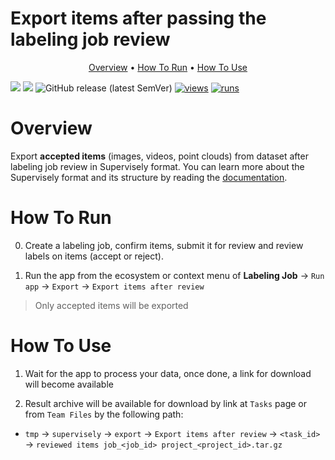 <!-- <div align="center" markdown> -->
<!-- <img src="https://user-images.githubusercontent.com/48245050/182545646-8af0b01f-d196-457f-a506-1cd2e0497f04.png"> -->

# Export items after passing the labeling job review

<p align="center">
  <a href="#Overview">Overview</a> •
  <a href="#How-To-Run">How To Run</a> •
  <a href="#How-To-Use">How To Use</a>
</p>

[![](https://img.shields.io/badge/supervisely-ecosystem-brightgreen)](https://ecosystem.supervise.ly/apps/supervisely-ecosystem/export-items-after-labeling-job-review)
[![](https://img.shields.io/badge/slack-chat-green.svg?logo=slack)](https://supervise.ly/slack)
![GitHub release (latest SemVer)](https://img.shields.io/github/v/release/supervisely-ecosystem/export-items-after-labeling-job-review)
[![views](https://app.supervise.ly/img/badges/views/supervisely-ecosystem/export-items-after-labeling-job-review.png)](https://supervise.ly)
[![runs](https://app.supervise.ly/img/badges/runs/supervisely-ecosystem/export-items-after-labeling-job-review.png)](https://supervise.ly)

</div>

# Overview

Export **accepted items** (images, videos, point clouds) from dataset after labeling job review in Supervisely format. You can learn more about the Supervisely format and its structure by reading the [documentation](https://docs.supervise.ly/data-organization/00_ann_format_navi).

# How To Run

0. Create a labeling job, confirm items, submit it for review and review labels on items (accept or reject).

1. Run the app from the ecosystem or context menu of **Labeling Job** -> `Run app` -> `Export` -> `Export items after review`

> Only accepted items will be exported

<!-- <img src="https://user-images.githubusercontent.com/48913536/175984626-bea22e06-5275-4364-97f1-5083f8b0c234.png"/> -->

# How To Use

1. Wait for the app to process your data, once done, a link for download will become available

<!-- <img src="https://user-images.githubusercontent.com/48913536/175984683-417ffbb8-5c61-4206-9805-f766593d2bfe.png"/> -->

2. Result archive will be available for download by link at `Tasks` page or from `Team Files` by the following path:

- `tmp` -> `supervisely` -> `export` -> `Export items after review` -> `<task_id>` -> `reviewed items job_<job_id> project_<project_id>.tar.gz`
  <!-- <img src="https://user-images.githubusercontent.com/48913536/175984697-4066c217-8e93-4ba2-b916-1aabe77c2126.png"/> -->
